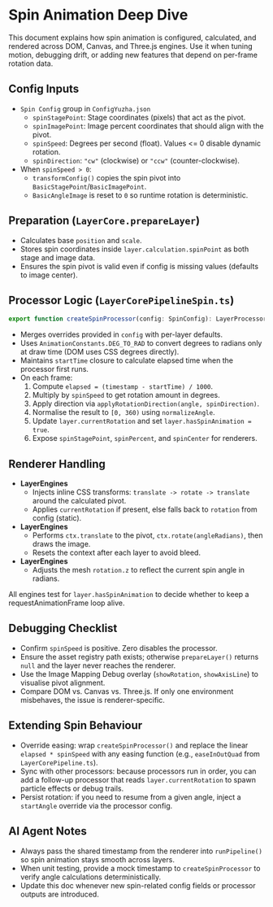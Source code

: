 # Spin Animation Deep Dive

This document explains how spin animation is configured, calculated, and rendered across DOM, Canvas, and Three.js engines. Use it when tuning motion, debugging drift, or adding new features that depend on per-frame rotation data.

## Config Inputs

- `Spin Config` group in `ConfigYuzha.json`
  - `spinStagePoint`: Stage coordinates (pixels) that act as the pivot.
  - `spinImagePoint`: Image percent coordinates that should align with the pivot.
  - `spinSpeed`: Degrees per second (float). Values <= 0 disable dynamic rotation.
  - `spinDirection`: `"cw"` (clockwise) or `"ccw"` (counter-clockwise).
- When `spinSpeed > 0`:
  - `transformConfig()` copies the spin pivot into `BasicStagePoint`/`BasicImagePoint`.
  - `BasicAngleImage` is reset to `0` so runtime rotation is deterministic.

## Preparation (`LayerCore.prepareLayer`)

- Calculates base `position` and `scale`.
- Stores spin coordinates inside `layer.calculation.spinPoint` as both stage and image data.
- Ensures the spin pivot is valid even if config is missing values (defaults to image center).

## Processor Logic (`LayerCorePipelineSpin.ts`)

```ts
export function createSpinProcessor(config: SpinConfig): LayerProcessor;
```

- Merges overrides provided in `config` with per-layer defaults.
- Uses `AnimationConstants.DEG_TO_RAD` to convert degrees to radians only at draw time (DOM uses CSS degrees directly).
- Maintains `startTime` closure to calculate elapsed time when the processor first runs.
- On each frame:
  1. Compute `elapsed = (timestamp - startTime) / 1000`.
  2. Multiply by `spinSpeed` to get rotation amount in degrees.
  3. Apply direction via `applyRotationDirection(angle, spinDirection)`.
  4. Normalise the result to `[0, 360)` using `normalizeAngle`.
  5. Update `layer.currentRotation` and set `layer.hasSpinAnimation = true`.
  6. Expose `spinStagePoint`, `spinPercent`, and `spinCenter` for renderers.

## Renderer Handling

- **LayerEngines**
  - Injects inline CSS transforms: `translate -> rotate -> translate` around the calculated pivot.
  - Applies `currentRotation` if present, else falls back to `rotation` from config (static).
- **LayerEngines**
  - Performs `ctx.translate` to the pivot, `ctx.rotate(angleRadians)`, then draws the image.
  - Resets the context after each layer to avoid bleed.
- **LayerEngines**
  - Adjusts the mesh `rotation.z` to reflect the current spin angle in radians.

All engines test for `layer.hasSpinAnimation` to decide whether to keep a requestAnimationFrame loop alive.

## Debugging Checklist

- Confirm `spinSpeed` is positive. Zero disables the processor.
- Ensure the asset registry path exists; otherwise `prepareLayer()` returns `null` and the layer never reaches the renderer.
- Use the Image Mapping Debug overlay (`showRotation`, `showAxisLine`) to visualise pivot alignment.
- Compare DOM vs. Canvas vs. Three.js. If only one environment misbehaves, the issue is renderer-specific.

## Extending Spin Behaviour

- Override easing: wrap `createSpinProcessor()` and replace the linear `elapsed * spinSpeed` with any easing function (e.g., `easeInOutQuad` from `LayerCorePipeline.ts`).
- Sync with other processors: because processors run in order, you can add a follow-up processor that reads `layer.currentRotation` to spawn particle effects or debug trails.
- Persist rotation: if you need to resume from a given angle, inject a `startAngle` override via the processor config.

## AI Agent Notes

- Always pass the shared timestamp from the renderer into `runPipeline()` so spin animation stays smooth across layers.
- When unit testing, provide a mock timestamp to `createSpinProcessor` to verify angle calculations deterministically.
- Update this doc whenever new spin-related config fields or processor outputs are introduced.
